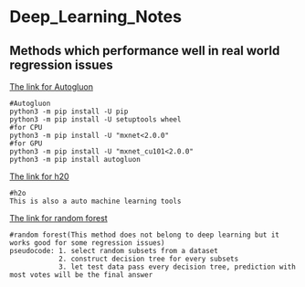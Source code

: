 # Deep_Learning_Notes
## Methods which performance well in real world regression issues

[The link for Autogluon](https://github.com/awslabs/autogluon)
 ```
#Autogluon
python3 -m pip install -U pip
python3 -m pip install -U setuptools wheel
#for CPU 
python3 -m pip install -U "mxnet<2.0.0"
#for GPU
python3 -m pip install -U "mxnet_cu101<2.0.0"
python3 -m pip install autogluon
 ```
 [The link for h20](https://www.h2o.ai/products/h2o/)
 ```
#h2o
This is also a auto machine learning tools
 ```
 
 
 [The link for random forest](https://en.wikipedia.org/wiki/Random_forest)
 
```
#random forest(This method does not belong to deep learning but it works good for some regression issues)
pseudocode: 1. select random subsets from a dataset
            2. construct decision tree for every subsets
            3. let test data pass every decision tree, prediction with most votes will be the final answer
```
